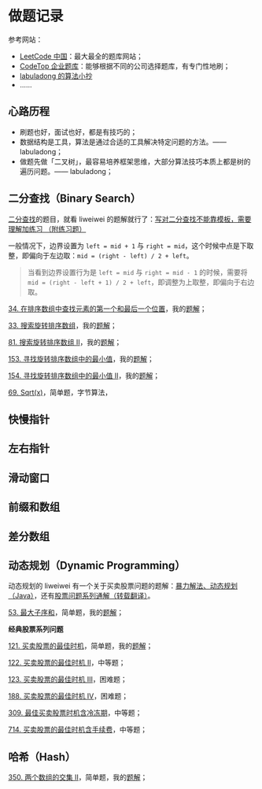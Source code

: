 # 做题记录

参考网站：

- [LeetCode 中国](https://leetcode-cn.com/)：最大最全的题库网站；
- [CodeTop 企业题库](https://codetop.cc/home)：能够根据不同的公司选择题库，有专门性地刷；
- [labuladong 的算法小抄](https://labuladong.github.io/algo/)
- ……

## 心路历程

- 刷题也好，面试也好，都是有技巧的；
- 数据结构是工具，算法是通过合适的工具解决特定问题的方法。—— labuladong；
- 做题先做「二叉树」，最容易培养框架思维，大部分算法技巧本质上都是树的遍历问题。—— labuladong；



## 二分查找（Binary Search）

[二分查找](https://strongnine.github.io/9Docs/dev/leetcode/algorithm/#%E4%BA%8C%E5%88%86%E6%9F%A5%E6%89%BE%EF%BC%88Binary%20Search%EF%BC%89)的题目，就看 liweiwei 的题解就行了：[写对二分查找不能靠模板，需要理解加练习 （附练习题）](https://leetcode-cn.com/problems/search-insert-position/solution/te-bie-hao-yong-de-er-fen-cha-fa-fa-mo-ban-python-/)

一般情况下，边界设置为 `left = mid + 1` 与 `right = mid`，这个时候中点是下取整，即偏向于左边取：`mid = (right - left) / 2 + left`。

> 当看到边界设置行为是 `left = mid` 与 `right = mid - 1` 的时候，需要将 `mid = (right - left + 1) / 2 + left`，即调整为上取整，即偏向于右边取。

[34. 在排序数组中查找元素的第一个和最后一个位置](https://leetcode-cn.com/problems/find-first-and-last-position-of-element-in-sorted-array/)，我的[题解](https://leetcode-cn.com/problems/find-first-and-last-position-of-element-in-sorted-array/solution/liang-ci-er-fen-cha-zhao-by-strongnine-9-04l4/)；

[33. 搜索旋转排序数组](https://leetcode-cn.com/problems/search-in-rotated-sorted-array/)，我的[题解](https://leetcode-cn.com/problems/search-in-rotated-sorted-array/solution/er-fen-cha-zhao-de-lian-xi-by-strongnine-rmzn/)；

[81. 搜索旋转排序数组 II](https://leetcode-cn.com/problems/search-in-rotated-sorted-array-ii/)，我的[题解](https://leetcode-cn.com/problems/search-in-rotated-sorted-array-ii/solution/er-fen-cha-zhao-de-lian-xi-by-strongnine-toku/)；

[153. 寻找旋转排序数组中的最小值](https://leetcode-cn.com/problems/find-minimum-in-rotated-sorted-array/)，我的[题解](https://leetcode-cn.com/problems/find-minimum-in-rotated-sorted-array/solution/er-fen-cha-zhao-de-lian-xi-by-strongnine-k84i/)；

[154. 寻找旋转排序数组中的最小值 II](https://leetcode-cn.com/problems/find-minimum-in-rotated-sorted-array-ii/)，我的[题解](https://leetcode-cn.com/problems/find-minimum-in-rotated-sorted-array-ii/solution/er-fen-cha-zhao-de-lian-xi-by-strongnine-mszd/)；

[69. Sqrt(x)](https://leetcode-cn.com/problems/sqrtx/)，简单题，字节算法，

## 快慢指针

## 左右指针

## 滑动窗口

## 前缀和数组

## 差分数组


## 动态规划（Dynamic Programming）

动态规划的 liweiwei 有一个关于买卖股票问题的题解：[暴力解法、动态规划（Java）](https://leetcode-cn.com/problems/best-time-to-buy-and-sell-stock/solution/bao-li-mei-ju-dong-tai-gui-hua-chai-fen-si-xiang-b/)，还有[股票问题系列通解（转载翻译）](https://leetcode-cn.com/circle/article/qiAgHn/)。

[53. 最大子序和](https://leetcode-cn.com/problems/maximum-subarray/)，简单题，我的[题解](https://leetcode-cn.com/problems/maximum-subarray/solution/53-zui-da-zi-xu-he-dong-tai-gui-hua-by-s-csae/)；

**经典股票系列问题**

[121. 买卖股票的最佳时机](https://leetcode-cn.com/problems/best-time-to-buy-and-sell-stock/)，简单题，我的[题解](https://leetcode-cn.com/problems/best-time-to-buy-and-sell-stock/solution/121-mai-mai-gu-piao-de-zui-jia-shi-ji-ji-54ir/)；

[122. 买卖股票的最佳时机 II](https://leetcode-cn.com/problems/best-time-to-buy-and-sell-stock-ii/)，中等题；

[123. 买卖股票的最佳时机 III](https://leetcode-cn.com/problems/best-time-to-buy-and-sell-stock-iii/)，困难题；

[188. 买卖股票的最佳时机 IV](https://leetcode-cn.com/problems/best-time-to-buy-and-sell-stock-iv/)，困难题；

[309. 最佳买卖股票时机含冷冻期](https://leetcode-cn.com/problems/best-time-to-buy-and-sell-stock-with-cooldown/)，中等题；

[714. 买卖股票的最佳时机含手续费](https://leetcode-cn.com/problems/best-time-to-buy-and-sell-stock-with-transaction-fee/)，中等题；

## 哈希（Hash）

[350. 两个数组的交集 II](https://leetcode-cn.com/problems/intersection-of-two-arrays-ii/)，简单题，我的[题解](https://leetcode-cn.com/problems/intersection-of-two-arrays-ii/solution/350-liang-ge-shu-zu-de-jiao-ji-shi-yong-nyhsl/)；
